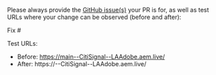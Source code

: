 Please always provide the [GitHub issue(s)](../issues) your PR is for, as well as test URLs where your change can be observed (before and after):

Fix #<gh-issue-id>

Test URLs:
- Before: https://main--CitiSignal--LAAdobe.aem.live/
- After: https://<branch>--CitiSignal--LAAdobe.aem.live/
